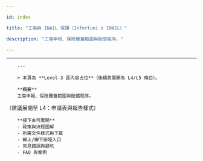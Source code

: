 ---
id: index
title: "工傷與 INAIL 保護（Infortuni e INAIL）"
description: "工傷申報、保險覆蓋範圍與賠償程序。"
---

---
        ---

        > 本頁為 **Level-3 區內容占位**（後續將展開為 L4/L5 條目）。

        **概要**
        工傷申報、保險覆蓋範圍與賠償程序。
（建議展開至 L4：申請表與報告樣式）

        **接下來可展開**
        - 政策與流程圖解
        - 所需文件樣式與下載
        - 線上/線下辦理入口
        - 常見錯誤與避坑
        - FAQ 與案例
